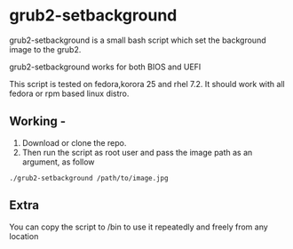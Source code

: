 # grub2-setbackground

grub2-setbackground is a small bash script which set the background image to the grub2.

grub2-setbackground works for both BIOS and UEFI

This script is tested on fedora,korora 25 and rhel 7.2. It should work with all fedora or rpm based linux distro.
 
## Working -
1. Download or clone the repo. 
2. Then run the script as root user and pass the image path as an argument, as follow

```
./grub2-setbackground /path/to/image.jpg

```
## Extra
You can copy the script to /bin to use it repeatedly and freely from any location 
